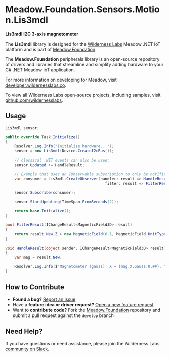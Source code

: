# Meadow.Foundation.Sensors.Motion.Lis3mdl

**Lis3mdl I2C 3-axis magnetometer**

The **Lis3mdl** library is designed for the [Wilderness Labs](www.wildernesslabs.co) Meadow .NET IoT platform and is part of [Meadow.Foundation](https://developer.wildernesslabs.co/Meadow/Meadow.Foundation/).

The **Meadow.Foundation** peripherals library is an open-source repository of drivers and libraries that streamline and simplify adding hardware to your C# .NET Meadow IoT application.

For more information on developing for Meadow, visit [developer.wildernesslabs.co](http://developer.wildernesslabs.co/).

To view all Wilderness Labs open-source projects, including samples, visit [github.com/wildernesslabs](https://github.com/wildernesslabs/).

## Usage

```csharp
Lis3mdl sensor;

public override Task Initialize()
{
    Resolver.Log.Info("Initialize hardware...");
    sensor = new Lis3mdl(Device.CreateI2cBus());

    // classical .NET events can also be used:
    sensor.Updated += HandleResult;

    // Example that uses an IObservable subscription to only be notified when the filter is satisfied
    var consumer = Lis3mdl.CreateObserver(handler: result => HandleResult(this, result),
                                            filter: result => FilterResult(result));

    sensor.Subscribe(consumer);

    sensor.StartUpdating(TimeSpan.FromSeconds(2));

    return base.Initialize();
}

bool FilterResult(IChangeResult<MagneticField3D> result) 
{
    return result.New.Z > new MagneticField(0.1, MagneticField.UnitType.Gauss);
}

void HandleResult(object sender, IChangeResult<MagneticField3D> result)
{
    var mag = result.New;

    Resolver.Log.Info($"Magnetometer (gauss): X = {mag.X.Gauss:0.##}, Y = {mag.Y.Gauss:0.##}, Z = {mag.Z.Gauss:0.##}");
}
```

## How to Contribute

- **Found a bug?** [Report an issue](https://github.com/WildernessLabs/Meadow_Issues/issues)
- Have a **feature idea or driver request?** [Open a new feature request](https://github.com/WildernessLabs/Meadow_Issues/issues)
- Want to **contribute code?** Fork the [Meadow.Foundation](https://github.com/WildernessLabs/Meadow.Foundation) repository and submit a pull request against the `develop` branch


## Need Help?

If you have questions or need assistance, please join the Wilderness Labs [community on Slack](http://slackinvite.wildernesslabs.co/).
